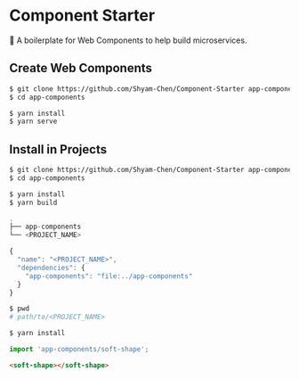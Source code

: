 # Component Starter

:carousel_horse: A boilerplate for Web Components to help build microservices.

## Create Web Components

```sh
$ git clone https://github.com/Shyam-Chen/Component-Starter app-components
$ cd app-components

$ yarn install
$ yarn serve
```

## Install in Projects

```sh
$ git clone https://github.com/Shyam-Chen/Component-Starter app-components
$ cd app-components

$ yarn install
$ yarn build
```

```ts
.
├── app-components
└── <PROJECT_NAME>
```

```js
{
  "name": "<PROJECT_NAME>",
  "dependencies": {
    "app-components": "file:../app-components"
  }
}
```

```sh
$ pwd
# path/to/<PROJECT_NAME>

$ yarn install
```

```js
import 'app-components/soft-shape';
```

```html
<soft-shape></soft-shape>
```
